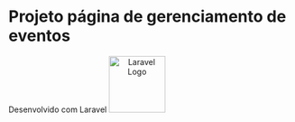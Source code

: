 <h1>Projeto página de gerenciamento de eventos</h1>
<div style="display:flex, justify-content: center, align-items:center;">
    <span>Desenvolvido com Laravel<span>
    <span align="center"'>
        <a href="https://laravel.com" target="_blank">
            <img src="https://raw.githubusercontent.com/laravel/art/master/logo-lockup/5%20SVG/2%20CMYK/1%20Full%20Color/laravel-logolockup-cmyk-red.svg" width="100" alt="Laravel Logo">
        </a>
    </span>
</div>


